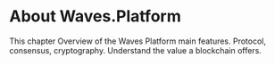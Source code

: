 # About Waves.Platform

This chapter Overview of the Waves Platform main features. Protocol, consensus, cryptography. Understand the value a blockchain offers.